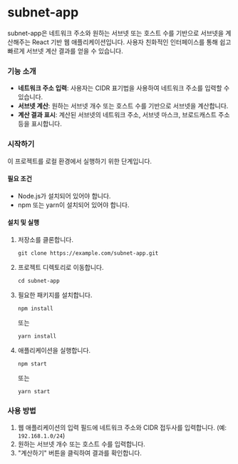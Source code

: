 # subnet-app
subnet-app은 네트워크 주소와 원하는 서브넷 또는 호스트 수를 기반으로 서브넷을 계산해주는 React 기반 웹 애플리케이션입니다. 사용자 친화적인 인터페이스를 통해 쉽고 빠르게 서브넷 계산 결과를 얻을 수 있습니다.

### 기능 소개
- **네트워크 주소 입력**: 사용자는 CIDR 표기법을 사용하여 네트워크 주소를 입력할 수 있습니다.
- **서브넷 계산**: 원하는 서브넷 개수 또는 호스트 수를 기반으로 서브넷을 계산합니다.
- **계산 결과 표시**: 계산된 서브넷의 네트워크 주소, 서브넷 마스크, 브로드캐스트 주소 등을 표시합니다.

### 시작하기

이 프로젝트를 로컬 환경에서 실행하기 위한 단계입니다.

#### 필요 조건

- Node.js가 설치되어 있어야 합니다.
- npm 또는 yarn이 설치되어 있어야 합니다.

#### 설치 및 실행

1. 저장소를 클론합니다.
   ```
   git clone https://example.com/subnet-app.git
   ```
2. 프로젝트 디렉토리로 이동합니다.
   ```
   cd subnet-app
   ```
3. 필요한 패키지를 설치합니다.
   ```
   npm install
   ```
   또는
   ```
   yarn install
   ```
4. 애플리케이션을 실행합니다.
   ```
   npm start
   ```
   또는
   ```
   yarn start
   ```

### 사용 방법

1. 웹 애플리케이션의 입력 필드에 네트워크 주소와 CIDR 접두사를 입력합니다. (예: `192.168.1.0/24`)
2. 원하는 서브넷 개수 또는 호스트 수를 입력합니다.
3. "계산하기" 버튼을 클릭하여 결과를 확인합니다.
